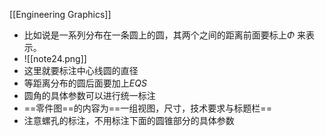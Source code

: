[[Engineering Graphics]]
- 比如说是一系列分布在一条圆上的圆，其两个之间的距离前面要标上$Φ$ 来表示。
- ![[note24.png]]
- 这里就要标注中心线圆的直径
- 等距离分布的圆后面要加上$EQS$ 
- 圆角的具体参数可以进行统一标注
- ==零件图==的内容为==一组视图，尺寸，技术要求与标题栏==
- 注意螺孔的标注，不用标注下面的圆锥部分的具体参数

